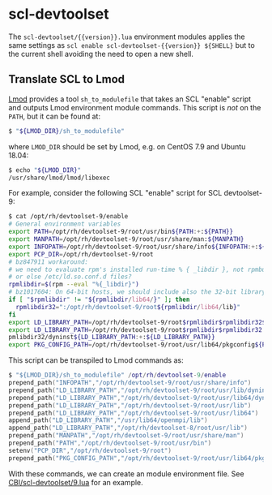 # scl-devtoolset

The `scl-devtoolset/{{version}}.lua` environment modules applies the same settings as `scl enable scl-devtoolset-{{version}} ${SHELL}` but to the current shell avoiding the need to open a new shell.


## Translate SCL to Lmod

[Lmod] provides a tool `sh_to_modulefile` that takes an SCL "enable" script and outputs Lmod environment module commands.  This script is _not_ on the `PATH`, but it can be found at:

```sh
$ "${LMOD_DIR}/sh_to_modulefile"
```

where `LMOD_DIR` should be set by Lmod, e.g. on CentOS 7.9 and Ubuntu 18.04:

```sh
$ echo "${LMOD_DIR}"
/usr/share/lmod/lmod/libexec
```

For example, consider the following SCL "enable" script for SCL devtoolset-9:

```sh
$ cat /opt/rh/devtoolset-9/enable
# General environment variables
export PATH=/opt/rh/devtoolset-9/root/usr/bin${PATH:+:${PATH}}
export MANPATH=/opt/rh/devtoolset-9/root/usr/share/man:${MANPATH}
export INFOPATH=/opt/rh/devtoolset-9/root/usr/share/info${INFOPATH:+:${INFOPATH}}
export PCP_DIR=/opt/rh/devtoolset-9/root
# bz847911 workaround:
# we need to evaluate rpm's installed run-time % { _libdir }, not rpmbuild time
# or else /etc/ld.so.conf.d files?
rpmlibdir=$(rpm --eval "%{_libdir}")
# bz1017604: On 64-bit hosts, we should include also the 32-bit library path.
if [ "$rpmlibdir" != "${rpmlibdir/lib64/}" ]; then
  rpmlibdir32=":/opt/rh/devtoolset-9/root${rpmlibdir/lib64/lib}"
fi
export LD_LIBRARY_PATH=/opt/rh/devtoolset-9/root$rpmlibdir$rpmlibdir32${LD_LIBRARY_PATH:+:${LD_LIBRARY_PATH}}
export LD_LIBRARY_PATH=/opt/rh/devtoolset-9/root$rpmlibdir$rpmlibdir32:/opt/rh/devtoolset-9/root$rpmlibdir/dyninst$r
pmlibdir32/dyninst${LD_LIBRARY_PATH:+:${LD_LIBRARY_PATH}}
export PKG_CONFIG_PATH=/opt/rh/devtoolset-9/root/usr/lib64/pkgconfig${PKG_CONFIG_PATH:+:${PKG_CONFIG_PATH}}
```

This script can be transpiled to Lmod commands as:

```lua
$ "${LMOD_DIR}/sh_to_modulefile" /opt/rh/devtoolset-9/enable
prepend_path("INFOPATH","/opt/rh/devtoolset-9/root/usr/share/info")
prepend_path("LD_LIBRARY_PATH","/opt/rh/devtoolset-9/root/usr/lib/dyninst")
prepend_path("LD_LIBRARY_PATH","/opt/rh/devtoolset-9/root/usr/lib64/dyninst")
prepend_path("LD_LIBRARY_PATH","/opt/rh/devtoolset-9/root/usr/lib")
prepend_path("LD_LIBRARY_PATH","/opt/rh/devtoolset-9/root/usr/lib64")
append_path("LD_LIBRARY_PATH","/usr/lib64/openmpi/lib")
append_path("LD_LIBRARY_PATH","/opt/rh/devtoolset-8/root/usr/lib")
prepend_path("MANPATH","/opt/rh/devtoolset-9/root/usr/share/man")
prepend_path("PATH","/opt/rh/devtoolset-9/root/usr/bin")
setenv("PCP_DIR","/opt/rh/devtoolset-9/root")
prepend_path("PKG_CONFIG_PATH","/opt/rh/devtoolset-9/root/usr/lib64/pkgconfig")
```

With these commands, we can create an module environment file.  See [CBI/scl-devtoolset/9.lua](scl-devtoolset/9.lua) for an example.


[Lmod]: https://lmod.readthedocs.org
